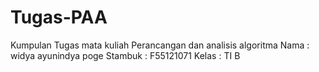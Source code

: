 # Tugas-PAA
Kumpulan Tugas mata kuliah Perancangan dan analisis algoritma
Nama    : widya ayunindya poge
Stambuk : F55121071
Kelas   : TI B
